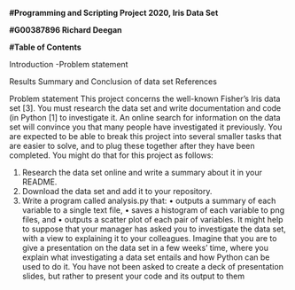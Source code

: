 **#Programming and Scripting Project 2020, Iris Data Set**

**#G00387896 Richard Deegan**

**#Table of Contents**

  Introduction
  -Problem statement
  
  Results
  Summary and Conclusion of data set
  References
  
  
  
  
  
 Problem statement 
  This project concerns the well-known Fisher’s Iris data set [3]. You must research
the data set and write documentation and code (in Python [1] to investigate it. An
online search for information on the data set will convince you that many people have
investigated it previously.
You are expected to be able to break this project into several smaller tasks that are
easier to solve, and to plug these together after they have been completed. You might
do that for this project as follows:
1. Research the data set online and write a summary about it in your README.
2. Download the data set and add it to your repository.
3. Write a program called analysis.py that:
• outputs a summary of each variable to a single text file,
• saves a histogram of each variable to png files, and
• outputs a scatter plot of each pair of variables.
It might help to suppose that your manager has asked you to investigate the data
set, with a view to explaining it to your colleagues. Imagine that you are to give a
presentation on the data set in a few weeks’ time, where you explain what investigating
a data set entails and how Python can be used to do it. You have not been asked to
create a deck of presentation slides, but rather to present your code and its output to
them
